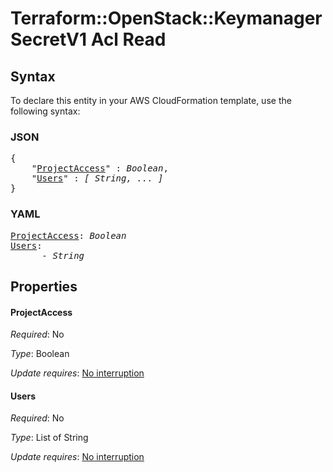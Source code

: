# Terraform::OpenStack::KeymanagerSecretV1 Acl Read

## Syntax

To declare this entity in your AWS CloudFormation template, use the following syntax:

### JSON

<pre>
{
    "<a href="#projectaccess" title="ProjectAccess">ProjectAccess</a>" : <i>Boolean</i>,
    "<a href="#users" title="Users">Users</a>" : <i>[ String, ... ]</i>
}
</pre>

### YAML

<pre>
<a href="#projectaccess" title="ProjectAccess">ProjectAccess</a>: <i>Boolean</i>
<a href="#users" title="Users">Users</a>: <i>
      - String</i>
</pre>

## Properties

#### ProjectAccess

_Required_: No

_Type_: Boolean

_Update requires_: [No interruption](https://docs.aws.amazon.com/AWSCloudFormation/latest/UserGuide/using-cfn-updating-stacks-update-behaviors.html#update-no-interrupt)

#### Users

_Required_: No

_Type_: List of String

_Update requires_: [No interruption](https://docs.aws.amazon.com/AWSCloudFormation/latest/UserGuide/using-cfn-updating-stacks-update-behaviors.html#update-no-interrupt)

